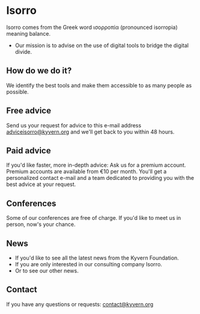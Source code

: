 # Isorro
Isorro comes from the Greek word ισορροπία (pronounced isorropia) meaning balance.
- Our mission is to advise on the use of digital tools to bridge the digital divide.
## How do we do it?
We identify the best tools and make them accessible to as many people as possible.
## Free advice
Send us your request for advice to this e-mail address adviceisorro@kyvern.org and we'll get back to you within 48 hours.
## Paid advice
If you'd like faster, more in-depth advice: Ask us for a premium account. Premium accounts are available from €10 per month.
You'll get a personalized contact e-mail and a team dedicated to providing you with the best advice at your request.
## Conferences
Some of our conferences are free of charge. If you'd like to meet us in person, now's your chance.
## News
- If you'd like to see all the latest news from the Kyvern Foundation.
- If you are only interested in our consulting company Isorro.
- Or to see our other news.
## Contact
If you have any questions or requests: contact@kyvern.org
